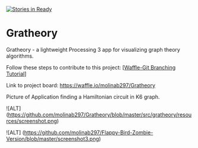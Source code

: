 [![Stories in Ready](https://badge.waffle.io/molinab297/Gratheory.png?label=ready&title=Ready)](https://waffle.io/molinab297/Gratheory)
# Gratheory
Gratheory - a lightweight Processing 3 app for visualizing graph theory algorithms.

Follow these steps to contribute to this project: [[Waffle-Git Branching Tutorial](https://github.com/waffleio/waffle.io)]

Link to project board: https://waffle.io/molinab297/Gratheory

Picture of Application finding a Hamiltonian circuit in K6 graph.

![ALT] (https://github.com/molinab297/Gratheory/blob/master/src/gratheory/resources/screenshot.png)

![ALT] (https://github.com/molinab297/Flappy-Bird-Zombie-Version/blob/master/screenshot3.png)
